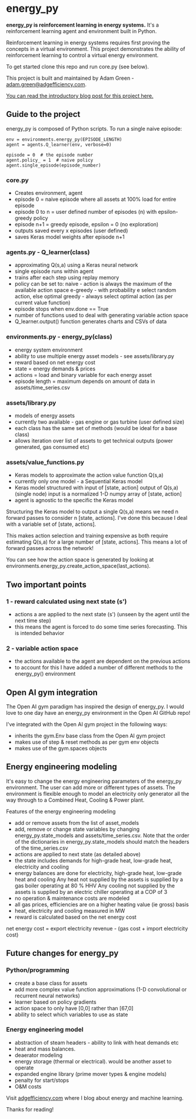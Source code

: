 
# energy_py
**energy_py is reinforcement learning in energy systems.**  It's a reinforcement learning agent and environment built in Python.

Reinforcement learning in energy systems requires first proving the concepts in a virtual environment.  This project demonstrates the ability of reinforcement learning to control a virtual energy environment.

To get started clone this repo and run core.py (see below).

This project is built and maintained by Adam Green -  adam.green@adgefficiency.com.  

[You can read the introductory blog post for this project here. ](http://adgefficiency.com/energy_py-reinforcement-learning-for-energy-systems/)

## Guide to the project

energy_py is composed of Python scripts.  To run a single naive episode:

```
env = environments.energy_py(EPISODE_LENGTH)
agent = agents.Q_learner(env, verbose=0)

episode = 0  # the episode number
agent.policy_ = 1  # naive policy
agent.single_episode(episode_number)
```

### core.py
- Creates environment, agent
- episode 0 = naive episode where all assets at 100% load for entire episode
- episode 0 to n = user defined number of episodes (n) with epsilon-greedy policy
- episode n+1 = greedy episode, epsilon = 0 (no exploration)
- outputs saved every x episodes (user defined)
- saves Keras model weights after episode n+1

### agents.py - Q_learner(class)
- approximating Q(s,a) using a Keras neural network
- single episode runs within agent
- trains after each step using replay memory
- policy can be set to:
     naive - action is always the maximum of the available action space
     e-greedy - with probability e select random action, else optimal
     greedy - always select optimal action (as per current value function)
- episode stops when env.done == True
- number of functions used to deal with generating variable action space
- Q_learner.output() function generates charts and CSVs of data

### environments.py - energy_py(class)
- energy system environment
- ability to use multiple energy asset models - see assets/library.py
- reward based on net energy cost
- state = energy demands & prices
- actions = load and binary variable for each energy asset
- episode length = maximum depends on amount of data in assets/time_series.csv

### assets/library.py
- models of energy assets
- currently two available - gas engine or gas turbine (user defined size)
- each class has the same set of methods (would be ideal for a base class)
- allows iteration over list of assets to get technical outputs (power generated, gas consumed etc)

### assets/value_functions.py
- Keras models to approximate the action value function Q(s,a)
- currently only one model - a Sequential Keras model
- Keras model structured with
input of [state, action]
     output of Q(s,a) (single node)
     input is a normalized 1-D numpy array of [state, action]
- agent is agnostic to the specific the Keras model

Structuring the Keras model to output a single Q(s,a) means we need n forward passes to consider n [state, actions]. I've done this because I deal with a variable set of [state, actions].

This makes action selection and training expensive as both require estimating Q(s,a) for a large number of [state, actions]. This means a lot of forward passes across the network!

You can see how the action space is generated by looking at environments.energy_py.create_action_space(last_actions).

## Two important points

### 1 - reward calculated using next state (s')
- actions a are applied to the next state (s') (unseen by the agent until the next time step)
- this means the agent is forced to do some time series forecasting.  This is intended behavior

### 2 - variable action space
- the actions available to the agent are dependent on the previous actions
- to account for this I have added a number of different methods to the energy_py() environment

## Open AI gym integration

The Open AI gym paradigm has inspired the design of energy_py.  I would love to one day have an energy_py environment in the Open AI GitHub repo!  

I've integrated with the Open AI gym project in the following ways:
- inherits the gym.Env base class from the Open AI gym project
- makes use of step & reset methods as per gym env objects
- makes use of the gym.spaces objects

## Energy engineering modeling

It's easy to change the energy engineering parameters of the energy_py environment. The user can add more or different types of assets. The environment is flexible enough to model an electricity only generator all the way through to a Combined Heat, Cooling & Power plant.

Features of the energy engineering modeling
- add or remove assets from the list of asset_models
- add, remove or change state variables by changing energy_py.state_models and assets/time_series.csv.  Note that the order of the dictionaries in energy_py.state_models should match the headers of the time_series.csv
- actions are applied to next state (as detailed above)
- the state includes demands for high-grade heat, low-grade heat, electricity and cooling
- energy balances are done for electricity, high-grade heat, low-grade heat and cooling
     Any heat not supplied by the assets is supplied by a gas boiler operating at 80 % HHV
     Any cooling not supplied by the assets is supplied by an electric chiller operating at a COP of 3
- no operation & maintenance costs are modeled
- all gas prices, efficiencies are on a higher heating value (ie gross) basis
- heat, electricity and cooling measured in MW
- reward is calculated based on the net energy cost

net energy cost = export electricity revenue - (gas cost + import electricity cost)

## Future changes for energy_py

### Python/programming
- create a base class for assets
- add more complex value function approximations (1-D convolutional or recurrent neural networks)
- learner based on policy gradients
- action space to only have [0,0] rather than [67,0]
- ability to select which variables to use as state

### Energy engineering model
- abstraction of steam headers - ability to link with heat demands etc
- heat and mass balances.
- deaerator modeling
- energy storage (thermal or electrical). would be another asset to operate
- expanded engine library (prime mover types & engine models)
- penalty for start/stops
- O&M costs

Visit [adgefficiency.com](https://www.adgefficiency.com) where I blog about energy and machine learning.

Thanks for reading!
